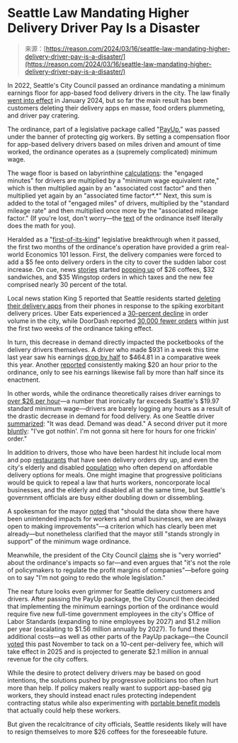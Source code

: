 <!--yml
category: 未分类
date: 2024-05-27 15:03:59
-->

# Seattle Law Mandating Higher Delivery Driver Pay Is a Disaster

> 来源：[https://reason.com/2024/03/16/seattle-law-mandating-higher-delivery-driver-pay-is-a-disaster/](https://reason.com/2024/03/16/seattle-law-mandating-higher-delivery-driver-pay-is-a-disaster/)

In 2022, Seattle's City Council passed an ordinance mandating a minimum earnings floor for app-based food delivery drivers in the city. The law finally [went into effect](https://www.geekwire.com/2024/data-from-seattle-food-delivery-drivers-shows-higher-hourly-earnings-but-less-customer-demand/#:~:text=DoorDash%20said%20the%20new%20law,are%20paid%20more%20while%20working.) in January 2024, but so far the main result has been customers deleting their delivery apps en masse, food orders plummeting, and driver pay cratering.

The ordinance, part of a legislative package called "[PayUp](https://www.seattle.gov/council/issues/past-issues/payup)," was passed under the banner of protecting gig workers. By setting a compensation floor for app-based delivery drivers based on miles driven and amount of time worked, the ordinance operates as a (supremely complicated) minimum wage.

The wage floor is based on labyrinthine [calculations](http://seattle.legistar.com/LegislationDetail.aspx?ID=5544832&GUID=94515F81-C901-4525-AA5F-1EEE5FC1FC01&Options=ID%7cText%7c&Search=120294&FullText=1): the "engaged minutes" for drivers are multiplied by a "minimum wage equivalent rate," which is then multiplied again by an "associated cost factor" and then multiplied yet again by an "associated time factor*.*" Next, this sum is added to the total of "engaged miles" of drivers, multiplied by the "standard mileage rate" and then multiplied once more by the "associated mileage factor." (If you're lost, don't worry—the [text](http://seattle.legistar.com/LegislationDetail.aspx?ID=5544832&GUID=94515F81-C901-4525-AA5F-1EEE5FC1FC01&Options=ID%7cText%7c&Search=120294&FullText=1) of the ordinance itself literally does the math for you).

Heralded as a "[first-of-its-kind](https://ogletree.com/insights-resources/blog-posts/seattle-enacts-first-of-its-kind-ordinance-to-provide-minimum-wage-and-other-protections-for-app-based-delivery-workers/)" legislative breakthrough when it passed, the first two months of the ordinance's operation have provided a grim real-world Economics 101 lesson. First, the delivery companies were forced to add a $5 fee onto delivery orders in the city to cover the sudden labor cost increase. On cue, news [stories](https://mynbc15.com/news/nation-world/app-based-food-delivery-drivers-and-customers-react-to-seattles-new-hefty-fees-minimum-pay-law-grubhub-doordash-uber-eats-instacart-sky-high-taxes-fees) started [popping up](https://www.king5.com/article/money/food-delivery-fee-angering-seattle-app-users/281-45019904-27a4-4e9a-9cd1-b7ee4bbdb9b8) of $26 coffees, $32 sandwiches, and $35 Wingstop orders in which taxes and the new fee comprised nearly 30 percent of the total.

Local news station King 5 reported that Seattle residents started [deleting their delivery apps](https://www.king5.com/article/money/food-delivery-fee-angering-seattle-app-users/281-45019904-27a4-4e9a-9cd1-b7ee4bbdb9b8) from their phones in response to the spiking exorbitant delivery prices. Uber Eats experienced a [30-percent decline](https://medium.com/uber-under-the-hood/the-impact-of-seattles-driver-and-courier-pay-regulations-30fdc817e65c) in order volume in the city, while DoorDash reported [30,000 fewer orders](https://about.doordash.com/en-us/news/evaluating-the-harmful-impacts-of-seattles-new-delivery-laws) within just the first two weeks of the ordinance taking effect.

In turn, this decrease in demand directly impacted the pocketbooks of the delivery drivers themselves. A driver who made $931 in a week this time last year saw his earnings [drop by half](https://www.king5.com/article/news/local/seattle-ordinance-intended-app-delivery-workers-hurting-them/281-9516c79c-3161-41f3-a662-798b9db16d3f) to $464.81 in a comparative week this year. Another [reported](https://www.geekwire.com/2024/seattle-city-council-president-sara-nelson-very-worried-about-fallout-from-food-delivery-shake-up/) consistently making $20 an hour prior to the ordinance, only to see his earnings likewise fall by more than half since its enactment.

In other words, while the ordinance theoretically raises driver earnings to [over $26 per hour](https://www.geekwire.com/2024/data-from-seattle-food-delivery-drivers-shows-higher-hourly-earnings-but-less-customer-demand/#:~:text=DoorDash%20said%20the%20new%20law,are%20paid%20more%20while%20working.)—a number that ironically far exceeds Seattle's $19.97 standard minimum wage—drivers are barely logging any hours as a result of the drastic decrease in demand for food delivery. As one Seattle driver [summarized](https://www.kiro7.com/news/local/tired-seattles-new-food-delivery-fees-one-driver-took-things-into-his-own-hands/MHCVFIV6AZASLCWHJAJMIR2EDE/): "It was dead. Demand was dead." A second driver put it more [bluntly](https://www.king5.com/article/news/local/seattle-ordinance-intended-app-delivery-workers-hurting-them/281-9516c79c-3161-41f3-a662-798b9db16d3f): "I've got nothin'. I'm not gonna sit here for hours for one frickin' order."

In addition to drivers, those who have been hardest hit include local mom and pop [restaurants](https://www.king5.com/article/news/local/seattle/seattle-pizzeria-owner-gig-ordinance-impacting-sales/281-e12f7a9c-8cb7-4c3f-b5df-5270102ae18e) that have seen delivery orders dry up, and even the city's elderly and disabled [population](https://www.king5.com/article/money/disabled-elderly-say-grocery-delivery-apps-no-longer-an-option/281-ea390ef6-7dae-4afd-aa10-7be0f562d4b1) who often depend on affordable delivery options for meals. One might imagine that progressive politicians would be quick to repeal a law that hurts workers, noncorporate local businesses, and the elderly and disabled all at the same time, but Seattle's government officials are busy either doubling down or dissembling.

A spokesman for the mayor [noted](https://www.geekwire.com/2024/seattle-mayor-stands-strongly-in-support-of-new-gig-worker-wage-law-as-tech-companies-push-back/) that "should the data show there have been unintended impacts for workers and small businesses, we are always open to making improvements"—a criterion which has clearly been met already—but nonetheless clarified that the mayor still "stands strongly in support" of the minimum wage ordinance.

Meanwhile, the president of the City Council [claims](https://www.geekwire.com/2024/seattle-city-council-president-sara-nelson-very-worried-about-fallout-from-food-delivery-shake-up/) she is "very worried" about the ordinance's impacts so far—and even argues that "it's not the role of policymakers to regulate the profit margins of companies"—before going on to say "I'm not going to redo the whole legislation."

The near future looks even grimmer for Seattle delivery customers and drivers. After passing the PayUp package, the City Council then decided that implementing the minimum earnings portion of the ordinance would require five new full-time government employees in the city's Office of Labor Standards (expanding to nine employees by 2027) and $1.2 million per year (escalating to $1.56 million annually by 2027). To fund these additional costs—as well as other parts of the PayUp package—the Council [voted](https://www.geekwire.com/2023/seattle-passes-new-law-that-creates-10-cent-per-order-fee-for-app-based-deliveries-and-services/) this past November to tack on a 10-cent per-delivery fee, which will take effect in 2025 and is projected to generate $2.1 million in annual revenue for the city coffers.

While the desire to protect delivery drivers may be based on good intentions, the solutions pushed by progressive politicians too often hurt more than help. If policy makers really want to support app-based gig workers, they should instead enact rules protecting independent contracting status while also experimenting with [portable benefit models](https://www.nationalaffairs.com/publications/detail/a-flexible-worker-agenda) that actually could help these workers.

But given the recalcitrance of city officials, Seattle residents likely will have to resign themselves to more $26 coffees for the foreseeable future.